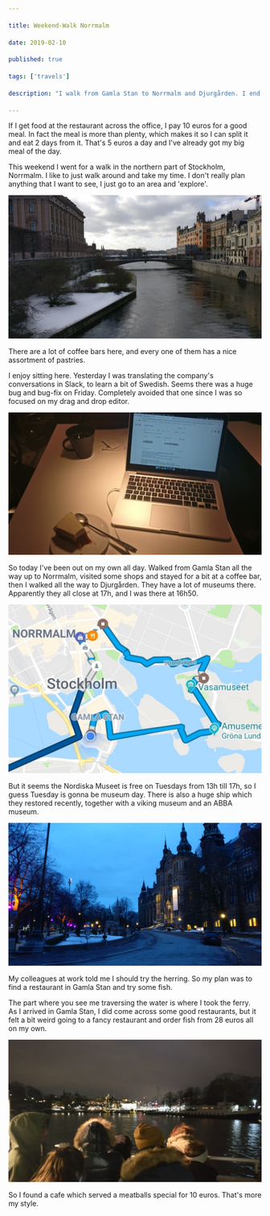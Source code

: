 ```yaml
---

title: Weekend-Walk Norrmalm

date: 2019-02-10

published: true

tags: ['travels']

description: "I walk from Gamla Stan to Norrmalm and Djurgården. I end up taking the ferry back to Gamla Stan to grab a snack."

---
```


If I get food at the restaurant across the office, I pay 10 euros for a good meal. In fact the meal is more than plenty, which makes it so I can split it and eat 2 days from it. That's 5 euros a day and I've already got my big meal of the day.

This weekend I went for a walk in the northern part of Stockholm, Norrmalm. I like to just walk around and take my time. I don't really plan anything that I want to see, I just go to an area and 'explore'.

![Norrmalm](./images/10feb/norrmalm.jpg)

There are a lot of coffee bars here, and every one of them has a nice assortment of pastries.  

I enjoy sitting here. Yesterday I was translating the company's conversations in Slack, to learn a bit of Swedish. Seems there was a huge bug and bug-fix on Friday. Completely avoided that one since I was so focused on my drag and drop editor.

![Coffee bar](./images/10feb/coffeebar.jpg)

So today I've been out on my own all day. Walked from Gamla Stan all the way up to Norrmalm, visited some shops and stayed for a bit at a coffee bar, then I walked all the way to Djurgården. They have a lot of museums there. Apparently they all close at 17h, and I was there at 16h50.

![Google Maps Route that I walked](./images/10feb/route-10feb.jpg)

But it seems the Nordiska Museet is free on Tuesdays from 13h till 17h, so I guess Tuesday is gonna be museum day. There is also a huge ship which they restored recently, together with a viking museum and an ABBA museum.

![Nordiska Museet](./images/10feb/nordiskamuseet.jpg)

My colleagues at work told me I should try the herring. So my plan was to find a restaurant in Gamla Stan and try some fish.

The part where you see me traversing the water is where I took the ferry.  
As I arrived in Gamla Stan, I did come across some good restaurants, but it felt a bit weird going to a fancy restaurant and order fish from 28 euros all on my own.

![On the ferry with random people](./images/10feb/ferry.jpg)

So I found a cafe which served a meatballs special for 10 euros. That's more my style.
